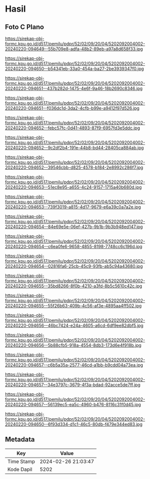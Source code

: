 # Hasil

## Foto C Plano

https://sirekap-obj-formc.kpu.go.id/d517/pemilu/pdpr/52/02/09/20/04/5202092004002-20240220-094649--55b709e8-adfa-48b2-89eb-a97a8d658f33.jpg

https://sirekap-obj-formc.kpu.go.id/d517/pemilu/pdpr/52/02/09/20/04/5202092004002-20240220-094650--b54341eb-33a0-454a-ba27-2be3939347f0.jpg

https://sirekap-obj-formc.kpu.go.id/d517/pemilu/pdpr/52/02/09/20/04/5202092004002-20240220-094651--437b282d-1475-4e6f-9a46-18b2690c8346.jpg

https://sirekap-obj-formc.kpu.go.id/d517/pemilu/pdpr/52/02/09/20/04/5202092004002-20240220-094651--f036dc1d-3da2-4cfb-b99e-a9412f97d526.jpg

https://sirekap-obj-formc.kpu.go.id/d517/pemilu/pdpr/52/02/09/20/04/5202092004002-20240220-094652--febc57fc-0d41-4893-87f9-6957fd3e5ddc.jpg

https://sirekap-obj-formc.kpu.go.id/d517/pemilu/pdpr/52/02/09/20/04/5202092004002-20240220-094652--9c2df2b4-191e-44b8-bd44-28405ca884ab.jpg

https://sirekap-obj-formc.kpu.go.id/d517/pemilu/pdpr/52/02/09/20/04/5202092004002-20240220-094652--39546cbb-d825-4578-b184-2e8992c286f7.jpg

https://sirekap-obj-formc.kpu.go.id/d517/pemilu/pdpr/52/02/09/20/04/5202092004002-20240220-094653--51ec8e95-a655-4c24-9157-1715a40b680d.jpg

https://sirekap-obj-formc.kpu.go.id/d517/pemilu/pdpr/52/02/09/20/04/5202092004002-20240220-094653--739f3019-a815-4d17-9679-e6a39c0a7a2e.jpg

https://sirekap-obj-formc.kpu.go.id/d517/pemilu/pdpr/52/02/09/20/04/5202092004002-20240220-094654--84e69e5e-06ef-427b-9b1b-9b3b948ed147.jpg

https://sirekap-obj-formc.kpu.go.id/d517/pemilu/pdpr/52/02/09/20/04/5202092004002-20240220-094654--c6ea0fe6-9658-4855-8198-7748cc6c196d.jpg

https://sirekap-obj-formc.kpu.go.id/d517/pemilu/pdpr/52/02/09/20/04/5202092004002-20240220-094654--02816fa6-25cb-45c9-93fb-ab5c94a43680.jpg

https://sirekap-obj-formc.kpu.go.id/d517/pemilu/pdpr/52/02/09/20/04/5202092004002-20240220-094655--35bd8266-8f0b-4210-a3fd-8b5c5610c42c.jpg

https://sirekap-obj-formc.kpu.go.id/d517/pemilu/pdpr/52/02/09/20/04/5202092004002-20240220-094655--55f26b63-409b-4c56-af3e-4895aa4ff502.jpg

https://sirekap-obj-formc.kpu.go.id/d517/pemilu/pdpr/52/02/09/20/04/5202092004002-20240220-094656--46bc7424-e24a-4605-a6cd-6df9ee82dbf5.jpg

https://sirekap-obj-formc.kpu.go.id/d517/pemilu/pdpr/52/02/09/20/04/5202092004002-20240220-094656--5b88cfb5-918a-4554-8db3-173d6e4f918b.jpg

https://sirekap-obj-formc.kpu.go.id/d517/pemilu/pdpr/52/02/09/20/04/5202092004002-20240220-094657--c6b5a35a-2577-46cd-a1bb-b9cdd04a73ea.jpg

https://sirekap-obj-formc.kpu.go.id/d517/pemilu/pdpr/52/02/09/20/04/5202092004002-20240220-094657--34e3797c-3679-4f3a-bdad-92acce5de7ff.jpg

https://sirekap-obj-formc.kpu.go.id/d517/pemilu/pdpr/52/02/09/20/04/5202092004002-20240220-094657--56139ec5-ea5c-4960-b476-8116c31f0d45.jpg

https://sirekap-obj-formc.kpu.go.id/d517/pemilu/pdpr/52/02/09/20/04/5202092004002-20240220-094650--6f93d334-d1c1-46c5-80db-f479e344ed83.jpg


## Metadata

| Key        | Value               |
| ---------- | ------------------- |
| Time Stamp | 2024-02-26 21:03:47 |
| Kode Dapil | 5202                |




